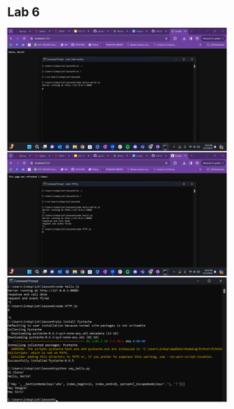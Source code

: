 # Lab 6
![Alt text](Screenshot%202024-03-13%20202058.png)
![Alt text](Screenshot%202024-03-13%20202422.png)
![Alt text](Screenshot%202024-03-13%20202606.png)
